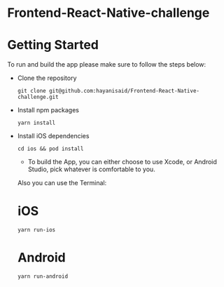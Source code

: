 # Frontend-React-Native-challenge


# Getting Started
To run and build the app please make sure to follow the steps below:

 - Clone the repository
    ```
    git clone git@github.com:hayanisaid/Frontend-React-Native-challenge.git
    ```
    
- Install npm packages
  ```
  yarn install
  ```
- Install iOS dependencies
  ```
  cd ios && pod install
  ```
  
  - To build the App, you can either choose to use Xcode, or Android Studio, pick whatever is comfortable to you.
  
  Also you can use the Terminal:
  # iOS
  
  ```
  yarn run-ios
  ```
  # Android
  
    ```
  yarn run-android
  ```
  


